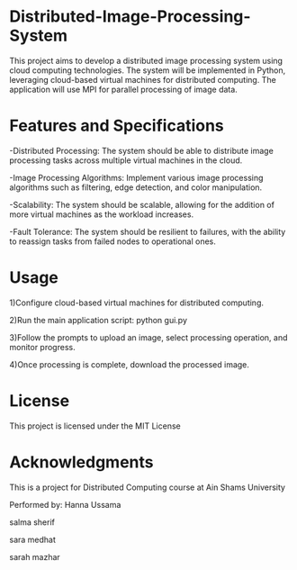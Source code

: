 # Distributed-Image-Processing-System
This project aims to develop a distributed image processing system using cloud computing technologies. The system will be implemented in Python, leveraging cloud-based virtual machines for distributed computing. The application will use MPI for parallel processing of image data.

# Features and Specifications
-Distributed Processing: The system should be able to distribute image processing tasks across multiple virtual machines in the cloud.

-Image Processing Algorithms: Implement various image processing algorithms such as filtering, edge detection, and color manipulation.

-Scalability: The system should be scalable, allowing for the addition of more virtual machines as the workload increases.

-Fault Tolerance: The system should be resilient to failures, with the ability to reassign tasks from failed nodes to operational ones.

# Usage
1)Configure cloud-based virtual machines for distributed computing.

2)Run the main application script: 
      python gui.py
      
3)Follow the prompts to upload an image, select processing operation, and monitor progress.

4)Once processing is complete, download the processed image.

# License
This project is licensed under the MIT License 

# Acknowledgments
This is a project for Distributed Computing course at Ain Shams University

Performed by:
Hanna Ussama

salma sherif

sara medhat

sarah mazhar

